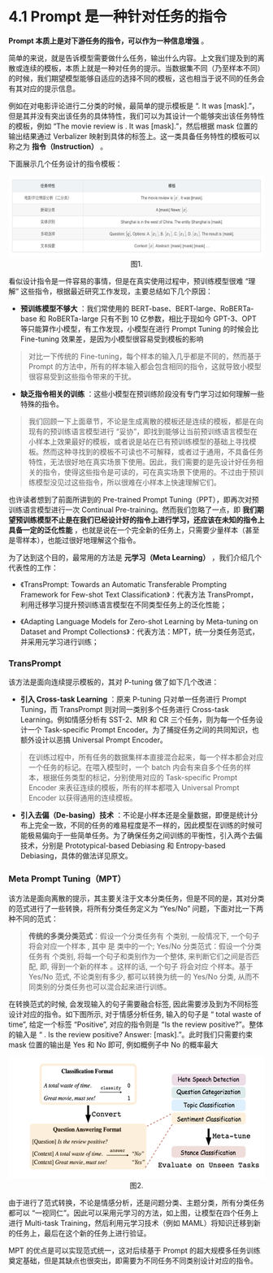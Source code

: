 # 4.1 Prompt 是一种针对任务的指令

**Prompt 本质上是对下游任务的指令，可以作为一种信息增强** 。

简单的来说，就是告诉模型需要做什么任务，输出什么内容。上文我们提及到的离散或连续的模板，本质上就是一种对任务的提示。当数据集不同（乃至样本不同）的时候，我们期望模型能够自适应的选择不同的模板，这也相当于说不同的任务会有其对应的提示信息。

例如在对电影评论进行二分类的时候，最简单的提示模板是 “. It was [mask].”，但是其并没有突出该任务的具体特性，我们可以为其设计一个能够突出该任务特性的模板，例如 “The movie review is . It was [mask].”，然后根据 mask 位置的输出结果通过 Verbalizer 映射到具体的标签上。这一类具备任务特性的模板可以称之为 **指令（Instruction）** 。

下面展示几个任务设计的指令模板：

<div align=center>
<img src="./imgs/1.jpg" width="600" height="160">
</div>
<div align=center>图1. </div>

看似设计指令是一件容易的事情，但是在真实使用过程中，预训练模型很难 “理解” 这些指令，根据最近研究工作发现，主要总结如下几个原因：

* **预训练模型不够大** ：我们常使用的 BERT-base、BERT-large、RoBERTa-base 和 RoBERTa-large 只有不到 10 亿参数，相比于现如今 GPT-3、OPT 等只能算作小模型，有工作发现，小模型在进行 Prompt Tuning 的时候会比 Fine-tuning 效果差，是因为小模型很容易受到模板的影响
    

> 对比一下传统的 Fine-tuning，每个样本的输入几乎都是不同的，然而基于 Prompt 的方法中，所有的样本输入都会包含相同的指令，这就导致小模型很容易受到这些指令带来的干扰。

* **缺乏指令相关的训练** ：这些小模型在预训练阶段没有专门学习过如何理解一些特殊的指令。
    

> 我们回顾一下上面章节，不论是生成离散的模板还是连续的模板，都是在向现有的预训练语言模型进行 “妥协”，即找到能够让当前预训练语言模型在小样本上效果最好的模板，或者说是站在已有预训练模型的基础上寻找模板。然而这种寻找到的模板不可读也不可解释，或者过于通用，不具备任务特性，无法很好地在真实场景下使用。因此，我们需要的是先设计好任务相关的指令，使得这些指令是可读的，可在真实场景下使用的。不过由于预训练模型没见过这些指令，所以很难在小样本上快速理解它们。

也许读者想到了前面所讲到的 Pre-trained Prompt Tuning（PPT），即再次对预训练语言模型进行一次 Continual Pre-training。然而我们忽略了一点，即 **我们期望预训练模型不止是在我们已经设计好的指令上进行学习，还应该在未知的指令上具备一定的泛化性能** ，也就是说在一个完全新的任务上，只需要少量样本（甚至是零样本），也能过很好地理解这个指令。

为了达到这个目的，最常用的方法是 **元学习（Meta Learning）** ，我们介绍几个代表性的工作：

*   《TransPrompt: Towards an Automatic Transferable Prompting Framework for Few-shot Text Classification》：代表方法 TransPrompt，利用迁移学习提升预训练语言模型在不同类型任务上的泛化性能；
    
*   《Adapting Language Models for Zero-shot Learning by Meta-tuning on Dataset and Prompt Collections》：代表方法：MPT，统一分类任务范式，并采用元学习进行训练；
    

### TransPrompt

该方法是面向连续提示模板的，其对 P-tuning 做了如下几个改进：

*   **引入 Cross-task Learning** ：原来 P-tuning 只对单一任务进行 Prompt Tuning，而 TransPrompt 则对同一类别多个任务进行 Cross-task Learning。例如情感分析有 SST-2、MR 和 CR 三个任务，则为每一个任务设计一个 Task-specific Prompt Encoder。为了捕捉任务之间的共同知识，也额外设计以恶搞 Universal Prompt Encoder。

> 在训练过程中，所有任务的数据集样本直接混合起来，每一个样本都会对应一个任务的标记。在喂入模型时，一个 batch 内会有来自多个任务的样本，根据任务类型的标记，分别使用对应的 Task-specific Prompt Encoder 来表征连续的模板，所有的样本都喂入 Universal Prompt Encoder 以获得通用的连续模板。

*   **引入去偏（De-basing）技术** ：不论是小样本还是全量数据，即便是统计分布上完全一致，不同的任务的难易程度是不一样的，因此模型在训练的时候可能极易偏向于一些简单任务。为了确保任务之间训练的平衡性，引入两个去偏技术，分别是 Prototypical-based Debiasing 和 Entropy-based Debiasing，具体的做法详见原文。
    
### Meta Prompt Tuning（MPT）

该方法是面向离散的提示，其主要关注于文本分类任务，但是不同的是，其对分类的范式进行了一些转换，将所有分类任务定义为 “Yes/No” 问题，下面对比一下两种不同的范式：

> **传统的多类分类范式**：假设一个分类任务有 个类别, 一般情况下, 一个句子 将会对应一个样本 , 其中 是 类中的一个; Yes/No 分类范式：假设一个分类任务有 个类别, 将每一个句子和类别作为一个整体, 来判断它们之间是否匹配, 即, 得到一个新的样本 。这样的话, 一个句子 将会对应 个样本。基于 Yes/No 范式, 不论类别有多少, 都可以转换为统一的 Yes/No 分类, 从而不同类别的分类任务也可以混合起来进行训练。

在转换范式的时候, 会发现输入的句子需要融合标签, 因此需要涉及到为不同标签设计对应的指令。如下图所示, 对于情感分析任务, 输入的句子是 “ total waste of time”, 给定一个标签 “Positive”, 对应的指令则是 “Is the review positive?”。整体的输入是 “ . Is the review positive? Answer: [mask].”。此时我们只需要约束 mask 位置的输出是 Yes 和 No 即可, 例如概例子中 No 的概率最大

<div align=center>
<img src="./imgs/2.jpg" width="600" height="240">
</div>
<div align=center>图2. </div>

由于进行了范式转换，不论是情感分析，还是问题分类、主题分类，所有分类任务都可以 “一视同仁”。因此可以采用元学习的方法，如上图，让模型在四个任务上进行 Multi-task Training，然后利用元学习技术（例如 MAML）将知识迁移到新的任务上，最后在这个新的任务上进行验证。

MPT 的优点是可以实现范式统一，这对后续基于 Prompt 的超大规模多任务训练奠定基础，但是其缺点也很突出，即需要为不同任务不同类别设计对应的指令。
